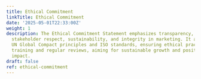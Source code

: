 ```yaml
---
title: Ethical Commitment
linkTitle: Ethical Commitment
date: '2025-05-01T22:33:00Z'
weight: 1
description: The Ethical Commitment Statement emphasizes transparency, accountability,
  stakeholder respect, sustainability, and integrity in marketing. It aligns with
  UN Global Compact principles and ISO standards, ensuring ethical practices through
  training and regular reviews, aiming for sustainable growth and positive community
  impact.
draft: false
ref: ethical-commitment
---
```


